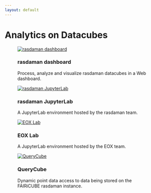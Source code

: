 ```yaml
---
layout: default
---
```


<h1 class="cards-page-title">Analytics on Datacubes</h1>

<div class="cards-paragraph">
    <div class="portfolio e-shop">
            <div class="row">
                <div class="col-xs-12 products-carousel">
                    <div class="gallery portfolio-grid portfolio-animation-std products-carousel-itself">
                        <div class="gallery-cell col-xs-12 col-sm-6 col-md-3 col-lg-3">
                            <figure class="gallery-item shop-item card-item">
                                <a href="https://fairicube.rasdaman.com/rasdaman-dashboard/" target="_blank">
                                    <img src="{{ "images/rasdaman-dashboard.webp" | relative_url }}" alt="rasdaman dashboard">
                                </a>
                                <h3>rasdaman dashboard</h3>
                                <p>
                                    Process, analyze and visualize rasdaman datacubes in a Web dashboard.
                                </p>
                            </figure>
                        </div>
                        <div class="gallery-cell col-xs-12 col-sm-6 col-md-3 col-lg-3">
                            <figure class="gallery-item shop-item card-item">
                                <a href="https://fairicube.rasdaman.com/jhub/" target="_blank">
                                    <img src="{{ "images/rasdaman-jupyterlab.png" | relative_url }}" alt="rasdaman JupyterLab">
                                </a>
                                <h3>rasdaman JupyterLab</h3>
                                <p>
                                    A JupyterLab environment hosted by the rasdaman team.
                                </p>
                            </figure>
                        </div>
                        <div class="gallery-cell col-xs-12 col-sm-6 col-md-3 col-lg-3">
                            <figure class="gallery-item shop-item card-item">
                                <a href="https://workspace.fairicube.hub-otc-sc.eox.at/" target="_blank">
                                    <img src="{{ "images/eox-lab.webp" | relative_url }}" alt="EOX Lab">
                                </a>
                                <h3>EOX Lab</h3>
                                <p>
                                    A JupyterLab environment hosted by the EOX team.
                                </p>
                            </figure>
                        </div>
                        <div class="gallery-cell col-xs-12 col-sm-6 col-md-3 col-lg-3">
                            <figure class="gallery-item shop-item card-item">
                                <a href="https://querycube.nilu.no/" target="_blank">
                                    <img src="{{ "images/querycube.png" | relative_url }}" alt="QueryCube">
                                </a>
                                <h3>QueryCube</h3>
                                <p>
                                    Dynamic point data access to data being stored on the FAIRiCUBE rasdaman instance.
                                </p>
                            </figure>
                        </div>
                    </div>
                </div>
            </div>
    </div>
</div>
